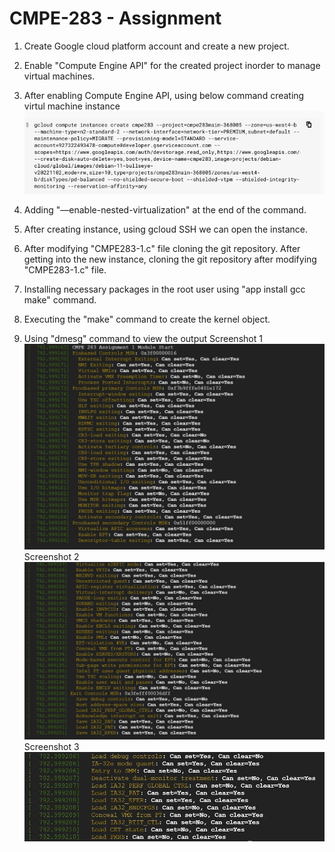 # CMPE-283 - Assignment

1) Create Google cloud platform account and create a new project.

2) Enable "Compute Engine API" for the created project inorder to manage virtual machines.

3) After enabling Compute Engine API, using below command creating virtul machine instance
![image](Command.png)

4) Adding "—enable-nested-virtualization" at the end of the command.

5) After creating instance, using gcloud SSH we can open the instance.

6) After modifying "CMPE283-1.c" file cloning the git repository. After getting into the new instance, cloning the git repository after  modifying "CMPE283-1.c" file.

7) Installing necessary packages in the root user using "app install gcc make" command.

8) Executing the "make" command to create the kernel object.

9) Using "dmesg" command to view the output
 Screenshot 1
![image](Screenshot1.jpg)
Screenshot 2
![image](Screenshot2.jpg)
Screenshot 3
![image](Screenshot3.jpg)
